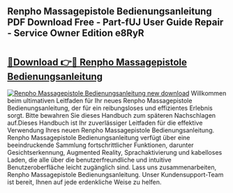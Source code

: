 ## Renpho Massagepistole Bedienungsanleitung PDF Download Free - Part-fUJ User Guide Repair - Service Owner Edition e8RyR

# <h2><a href="http://df5uj1i.blite.top/?on=Renpho+Massagepistole+Bedienungsanleitung">🔗Download 👉🔴 Renpho Massagepistole Bedienungsanleitung</a></h2>

[![Renpho Massagepistole Bedienungsanleitung new download](https://i.imgur.com/lujVjoI.png)](http://df5uj1i.blite.top/?on=Renpho+Massagepistole+Bedienungsanleitung)
Willkommen beim ultimativen Leitfaden für Ihr neues Renpho Massagepistole Bedienungsanleitung, der für ein reibungsloses und effizientes Erlebnis sorgt. Bitte bewahren Sie dieses Handbuch zum späteren Nachschlagen auf.Dieses Handbuch ist Ihr zuverlässiger Leitfaden für die effektive Verwendung Ihres neuen Renpho Massagepistole Bedienungsanleitung. Renpho Massagepistole Bedienungsanleitung verfügt über eine beeindruckende Sammlung fortschrittlicher Funktionen, darunter Gesichtserkennung, Augmented Reality, Sprachaktivierung und kabelloses Laden, die alle über die benutzerfreundliche und intuitive Benutzeroberfläche leicht zugänglich sind. Lass uns zusammenarbeiten, Renpho Massagepistole Bedienungsanleitung. Unser Kundensupport-Team ist bereit, Ihnen auf jede erdenkliche Weise zu helfen.
